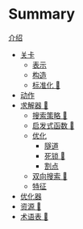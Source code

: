 # Summary

[介绍](introduction.md)

- [关卡](level/README.md)
  - [表示](level/representation.md)
  - [构造](level/construction.md)
  - [标准化 🚧](level/normalization.md)
- [动作]()
- [求解器 🚧](solver/README.md)
  - [搜索策略 🚧](solver/solving_strategy.md)
  - [启发式函数 🚧](solver/heuristic_function.md)
  - [优化](solver/optimization.md)
    - [隧道]()
    - [死锁 🚧](solver/deadlocks.md)
    - [割点]()
  - [双向搜索 🚧](solver/bidirectional_search.md)
  - [特征]()
- [优化器]()
- [资源 🚧](resources.md)
- [术语表 🚧](glossary_of_terms.md)
